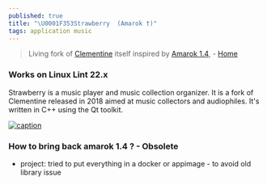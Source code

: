 ```yaml
---
published: true
title: "\U0001F353Strawberry  (Amarok †)"
tags: application music
---
```

> Living fork of [Clementine](https://www.clementine-player.org/) itself inspired by [Amarok 1.4](https://amarok.kde.org/), - [Home](https://github.com/strawberrymusicplayer/strawberry#strawberry-strawberry-music-player-)

### Works on Linux Lint 22.x

Strawberry is a music player and music collection organizer. It is a fork of Clementine released in 2018 aimed at music collectors and audiophiles. It's written in C++ using the Qt toolkit.

[![caption](https://raw.githubusercontent.com/strawberrymusicplayer/strawberry/master/data/screenshot/screenshot.png)](https://github.com/strawberrymusicplayer/strawberry#strawberry-strawberry-music-player-)


### How to bring back amarok 1.4 ? - Obsolete

- project: tried to put everything in a docker or appimage - to avoid old library issue
